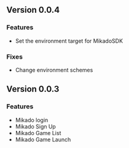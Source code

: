 ## Version 0.0.4
### Features
-  Set the environment target for MikadoSDK
### Fixes
- Change environment schemes 

## Version 0.0.3
### Features
-  Mikado login
-  Mikado Sign Up
-  Mikado Game List
-  Mikado Game Launch


